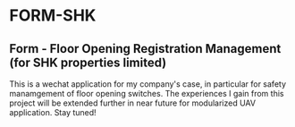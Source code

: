 # FORM-SHK
## Form - Floor Opening Registration Management (for SHK properties limited)</br>

This is a wechat application for my company's case, in particular for safety manamgement of floor opening switches. The experiences I gain from this project will be extended further in near future for modularized UAV application. Stay tuned!

